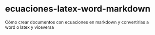 # ecuaciones-latex-word-markdown
Cómo crear documentos con ecuaciones en markdown y convertirlas a word o latex y viceversa
